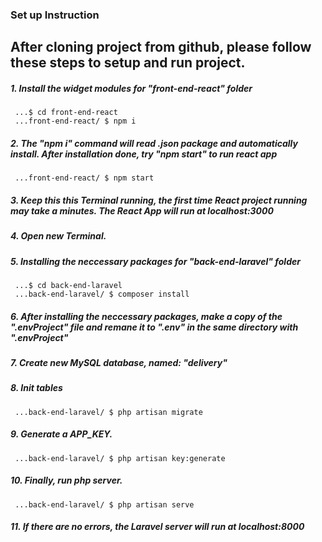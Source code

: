 ### Set up Instruction  
## After cloning project from github, please follow these steps to setup and run project.

##### 1. Install the widget modules for "front-end-react" folder 
```
 ...$ cd front-end-react
 ...front-end-react/ $ npm i
```

##### 2. The "npm i" command will read .json package and automatically install. After installation done, try "npm start" to run react app
```
 ...front-end-react/ $ npm start
```

##### 3. Keep this this Terminal running, the first time React project running may take a minutes. The React App will run at localhost:3000

##### 4. Open new Terminal.

##### 5. Installing the neccessary packages for "back-end-laravel" folder
```
 ...$ cd back-end-laravel
 ...back-end-laravel/ $ composer install
```

##### 6. After installing the neccessary packages, make a copy of the ".envProject" file and remane it to ".env" in the same directory with ".envProject"

##### 7. Create new MySQL database, named: "delivery"

##### 8. Init tables
```
 ...back-end-laravel/ $ php artisan migrate
```

##### 9. Generate a APP_KEY.
```
 ...back-end-laravel/ $ php artisan key:generate
```

##### 10. Finally, run php server.
```
 ...back-end-laravel/ $ php artisan serve
```

##### 11. If there are no errors, the Laravel server will run at localhost:8000